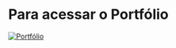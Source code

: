 # Para acessar o Portfólio


[![Portfólio](https://www.ampliarte.com.br/imagem/index/16944347/G/btn_clique_aqui.png)](https://edvaldoufrn.github.io/)
